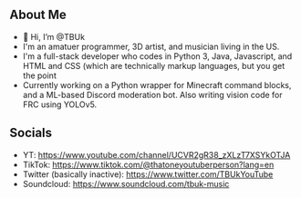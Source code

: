## About Me
- 👋 Hi, I’m @TBUk
- I'm an amatuer programmer, 3D artist, and musician living in the US.
- I'm a full-stack developer who codes in Python 3, Java, Javascript, and HTML and CSS (which are technically markup languages, but you get the point
- Currently working on a Python wrapper for Minecraft command blocks, and a ML-based Discord moderation bot. Also writing vision code for FRC using YOLOv5.

## Socials
* YT: https://www.youtube.com/channel/UCVR2gR38_zXLzT7XSYkOTJA
* TikTok: https://www.tiktok.com/@thatoneyoutuberperson?lang=en
* Twitter (basically inactive): https://www.twitter.com/TBUkYouTube
* Soundcloud: https://www.soundcloud.com/tbuk-music
